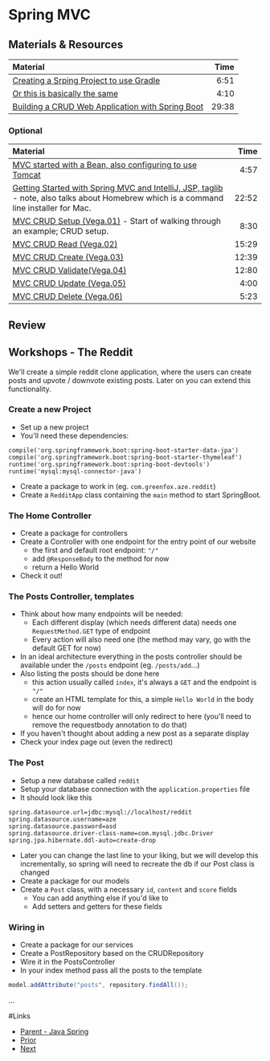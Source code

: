 # Spring MVC

## Materials & Resources

| Material | Time |
|:---------|-----:|
|[Creating a Srping Project to use Gradle](https://www.youtube.com/watch?v=RtbWEKMWp7A)|6:51|
|[Or this is basically the same](https://www.youtube.com/watch?v=oBqTpe5ciMo)|4:10|
|[Building a CRUD Web Application with Spring Boot](https://www.youtube.com/watch?v=TcP5kFPq354)|29:38|

### Optional
| Material | Time |
|:---------|-----:|
|[MVC started with a Bean, also configuring to use Tomcat](https://www.youtube.com/watch?v=_SOXs4xdurE)|4:57|
|[Getting Started with Spring MVC and IntelliJ, JSP, taglib](https://www.youtube.com/watch?v=JKaalSS76vk#t=200) - note, also talks about Homebrew which is a command line installer for Mac.|22:52|
|[MVC CRUD Setup (Vega.01)](https://www.youtube.com/watch?v=Ys0UiIIIDlQ) - Start of walking through an example; CRUD setup.|8:30|
|[MVC CRUD Read (Vega.02)](https://www.youtube.com/watch?v=HHWepKpJtmk)|15:29|
|[MVC CRUD Create (Vega.03)](https://www.youtube.com/watch?v=fozoSKHNXJg)|12:39|
|[MVC CRUD Validate(Vega.04)](https://www.youtube.com/watch?v=WiVHC7fNJa8)|12:80|
|[MVC CRUD Update (Vega.05)](https://www.youtube.com/watch?v=q2DMt_XEfq0)|4:00|
|[MVC CRUD Delete (Vega.06)](https://www.youtube.com/watch?v=bdVKdMZNjOY)|5:23|

## Review

## Workshops - The Reddit
We'll create a simple reddit clone application, where the users can create posts and upvote / downvote existing posts. Later on you can extend this functionality.

### Create a new Project
- Set up a new project
- You'll need these dependencies:
```
compile('org.springframework.boot:spring-boot-starter-data-jpa')
compile('org.springframework.boot:spring-boot-starter-thymeleaf')
runtime('org.springframework.boot:spring-boot-devtools')
runtime('mysql:mysql-connector-java')
```
- Create a package to work in (eg. `com.greenfox.aze.reddit`)
- Create a `RedditApp` class containing the `main` method to start SpringBoot.

### The Home Controller
- Create a package for controllers
- Create a Controller with one endpoint for the entry point of our website
    - the first and default root endpoint: `"/"`
    - add `@ResponseBody` to the method for now
    - return a Hello World
- Check it out!

### The Posts Controller, templates
- Think about how many endpoints will be needed:
    - Each different display (which needs different data) needs one `RequestMethod.GET` type of endpoint
    - Every action will also need one (the method may vary, go with the default GET for now)
- In an ideal architecture everything in the posts controller should be available under the `/posts` endpoint (eg. `/posts/add`...)
- Also listing the posts should be done here
    - this action usually called `index`, it's always a `GET` and the endpoint is `"/"`
    - create an HTML template for this, a simple `Hello World` in the body will do for now
    - hence our home controller will only redirect to here (you'll need to remove the requestbody annotation to do that)
- If you haven't thought about adding a new post as a separate display
- Check your index page out (even the redirect)

### The Post
- Setup a new database called `reddit`
- Setup your database connection with the `application.properties` file
- It should look like this
```
spring.datasource.url=jdbc:mysql://localhost/reddit
spring.datasource.username=aze
spring.datasource.password=asd
spring.datasource.driver-class-name=com.mysql.jdbc.Driver
spring.jpa.hibernate.ddl-auto=create-drop
```
- Later you can change the last line to your liking, but we will develop this incrementally, so spring will need to recreate the db if our Post class is changed
- Create a package for our models
- Create a `Post` class, with a necessary `id`, `content` and `score` fields
    - You can add anything else if you'd like to
    - Add setters and getters for these fields

### Wiring in
- Create a package for our services
- Create a PostRepository based on the CRUDRepository
- Wire it in the PostsController
- In your index method pass all the posts to the template
```java
model.addAttribute("posts", repository.findAll());
```
...

#Links
- [Parent - Java Spring](../README.md)
- [Prior ](../xxx/README.md)
- [Next ](../xxxx/README.md)
